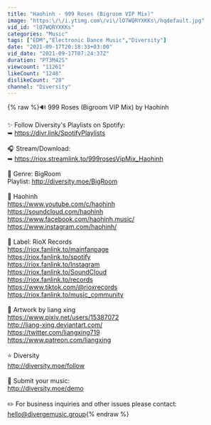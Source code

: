 ```yaml
---
title: "Haohinh - 999 Roses (Bigroom VIP Mix)"
image: "https:\/\/i.ytimg.com\/vi\/lO7WQRYXKKs\/hqdefault.jpg"
vid_id: "lO7WQRYXKKs"
categories: "Music"
tags: ["EDM","Electronic Dance Music","Diversity"]
date: "2021-09-17T20:18:33+03:00"
vid_date: "2021-09-17T07:24:37Z"
duration: "PT3M42S"
viewcount: "11261"
likeCount: "1248"
dislikeCount: "20"
channel: "Diversity"
---
```

{% raw %}🔊 999 Roses (Bigroom VIP Mix) by Haohinh<br /><br />✨ Follow Diversity's Playlists on Spotify:<br />➥ <a rel="nofollow" target="blank" href="https://divr.link/SpotifyPlaylists">https://divr.link/SpotifyPlaylists</a><br /><br />🎧 Stream/Download:<br />➥ <a rel="nofollow" target="blank" href="https://riox.streamlink.to/999rosesVipMix_Haohinh">https://riox.streamlink.to/999rosesVipMix_Haohinh</a><br /><br />🎵 Genre: BigRoom<br />Playlist: <a rel="nofollow" target="blank" href="http://diversity.moe/BigRoom">http://diversity.moe/BigRoom</a><br /><br />🌸 Haohinh<br /><a rel="nofollow" target="blank" href="https://www.youtube.com/c/haohinh">https://www.youtube.com/c/haohinh</a><br /><a rel="nofollow" target="blank" href="https://soundcloud.com/haohinh">https://soundcloud.com/haohinh</a><br /><a rel="nofollow" target="blank" href="https://www.facebook.com/haohinh.music/">https://www.facebook.com/haohinh.music/</a><br /><a rel="nofollow" target="blank" href="https://www.instagram.com/haohinh/">https://www.instagram.com/haohinh/</a><br /><br />💽 Label: RioX Records<br /><a rel="nofollow" target="blank" href="https://riox.fanlink.to/mainfanpage">https://riox.fanlink.to/mainfanpage</a><br /><a rel="nofollow" target="blank" href="https://riox.fanlink.to/spotify">https://riox.fanlink.to/spotify</a><br /><a rel="nofollow" target="blank" href="https://riox.fanlink.to/Instagram">https://riox.fanlink.to/Instagram</a><br /><a rel="nofollow" target="blank" href="https://riox.fanlink.to/SoundCloud">https://riox.fanlink.to/SoundCloud</a><br /><a rel="nofollow" target="blank" href="https://riox.fanlink.to/records">https://riox.fanlink.to/records</a><br /><a rel="nofollow" target="blank" href="https://www.tiktok.com/@rioxrecords">https://www.tiktok.com/@rioxrecords</a><br /><a rel="nofollow" target="blank" href="https://riox.fanlink.to/music_community">https://riox.fanlink.to/music_community</a><br /><br />🎨 Artwork by liang xing<br /><a rel="nofollow" target="blank" href="https://www.pixiv.net/users/15387072">https://www.pixiv.net/users/15387072</a><br /><a rel="nofollow" target="blank" href="http://liang-xing.deviantart.com/">http://liang-xing.deviantart.com/</a><br /><a rel="nofollow" target="blank" href="https://twitter.com/liangxing719">https://twitter.com/liangxing719</a><br /><a rel="nofollow" target="blank" href="https://www.patreon.com/liangxing">https://www.patreon.com/liangxing</a><br /><br />⭐️ Diversity<br /><a rel="nofollow" target="blank" href="http://diversity.moe/follow">http://diversity.moe/follow</a><br /><br />📄 Submit your music:<br /><a rel="nofollow" target="blank" href="http://diversity.moe/demo">http://diversity.moe/demo</a><br /><br />✏️ For business inquiries and other issues please contact: hello@divergemusic.group{% endraw %}
